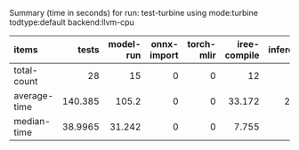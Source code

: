 Summary (time in seconds) for run: test-turbine using mode:turbine todtype:default backend:llvm-cpu

| items        |    tests |   model-run |   onnx-import |   torch-mlir |   iree-compile |   inference |
|:-------------|---------:|------------:|--------------:|-------------:|---------------:|------------:|
| total-count  |  28      |      15     |             0 |            0 |         12     |       9     |
| average-time | 140.385  |     105.2   |             0 |            0 |         33.172 |       2.013 |
| median-time  |  38.9965 |      31.242 |             0 |            0 |          7.755 |       0     |
